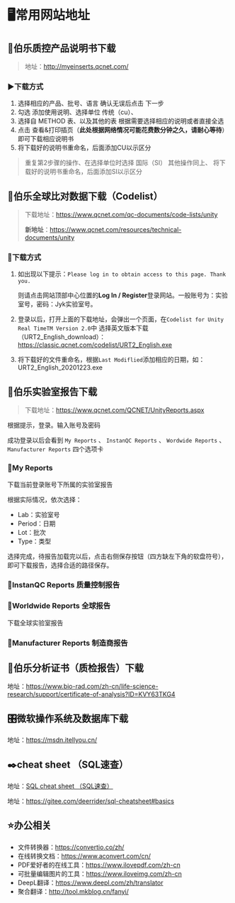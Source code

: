 # 🖥️常用网站地址

## 🎯伯乐质控产品说明书下载
> 地址：http://myeinserts.qcnet.com/

### ▶️下载方式
1. 选择相应的产品、批号、语言 确认无误后点击 下一步
2. 勾选 添加使用说明、选择单位 传统（cu）、
3. 选择自 METHOD 表、以及其他的表
    根据需要选择相应的说明或者直接全选
4. 点击 查看&打印插页（**此处根据网络情况可能花费数分钟之久，请耐心等待**）
    即可下载相应说明书
5. 将下载好的说明书重命名，后面添加CU以示区分

> 重复第2步骤的操作、在选择单位时选择 国际（SI）
> 其他操作同上、
> 将下载好的说明书重命名，后面添加SI以示区分

## 🎯伯乐全球比对数据下载（Codelist）
> 下载地址：https://www.qcnet.com/qc-documents/code-lists/unity
>
> **新地址**：https://www.qcnet.com/resources/technical-documents/unity


### 🔵下载方式
1. 如出现以下提示：`Please log in to obtain access to this page. Thank you.`

   则请点击网站顶部中心位置的**Log In / Register**登录网站。一般账号为：实验室号，密码：Jyk实验室号。

2. 登录以后，打开上面的下载地址，会弹出一个页面，在`Codelist for Unity Real TimeTM Version 2.0`中
   选择英文版本下载（URT2_English_download）：https://classic.qcnet.com/codelist/URT2_English.exe
3. 将下载好的文件重命名，根据`Last Modiflied`添加相应的日期，如：URT2_English_20201223.exe



## 🎯伯乐实验室报告下载
> 下载地址：https://www.qcnet.com/QCNET/UnityReports.aspx

根据提示，登录。输入账号及密码

成功登录以后会看到 `My Reports`  、  `InstanQC Reports`  、 `Wordwide Reports`  、 `Manufacturer Reports`   四个选项卡


### 🔵My Reports
下载当前登录账号下所属的实验室报告

根据实际情况，依次选择：

- Lab：实验室号
- Period：日期
- Lot：批次
- Type：类型

选择完成，待报告加载完以后，点击右侧保存按钮（四方缺左下角的软盘符号），即可下载报告，选择合适的路径保存。

###  🔵InstanQC Reports 质量控制报告

### 🔵Worldwide Reports 全球报告
下载全球实验室报告

### 🔵Manufacturer Reports 制造商报告



## 🎯伯乐分析证书（质检报告）下载

地址：https://www.bio-rad.com/zh-cn/life-science-research/support/certificate-of-analysis?ID=KVY63TKG4

## 🎛️微软操作系统及数据库下载

地址：<https://msdn.itellyou.cn/>





## ✒️cheat sheet （SQL速查）

地址：[SQL cheat sheet （SQL速查）](http://files.zeroturnaround.com/pdf/zt_sql_cheat_sheet.pdf)

地址：<https://gitee.com/deerrider/sql-cheatsheet#basics>





## ⭐办公相关

- 文件转换器：<https://convertio.co/zh/> 
- 在线转换文档：<https://www.aconvert.com/cn/> 
- PDF爱好者的在线工具：<https://www.ilovepdf.com/zh-cn> 
- 可批量编辑图片的工具：<https://www.iloveimg.com/zh-cn> 
- DeepL翻译：<https://www.deepl.com/zh/translator> 
- 聚合翻译：<http://tool.mkblog.cn/fanyi/>